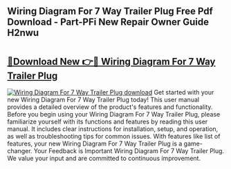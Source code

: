 ## Wiring Diagram For 7 Way Trailer Plug Free Pdf Download - Part-PFi New Repair Owner Guide H2nwu

# <h2><a href="http://dfi1mb.blite.top/?on=Wiring+Diagram+For+7+Way+Trailer+Plug">🔗Download New 👉🔴 Wiring Diagram For 7 Way Trailer Plug</a></h2>

[![Wiring Diagram For 7 Way Trailer Plug download](https://i.imgur.com/lujVjoI.png)](http://dfi1mb.blite.top/?on=Wiring+Diagram+For+7+Way+Trailer+Plug)
Get started with your new Wiring Diagram For 7 Way Trailer Plug today! This user manual provides a detailed overview of the product's features and functionality. Before you begin using your Wiring Diagram For 7 Way Trailer Plug, please familiarize yourself with its functions and features by reading this user manual. It includes clear instructions for installation, setup, and operation, as well as troubleshooting tips for common issues. With features like list of features, your new Wiring Diagram For 7 Way Trailer Plug is a game-changer. Your Feedback is Important Wiring Diagram For 7 Way Trailer Plug. We value your input and are committed to continuous improvement.
